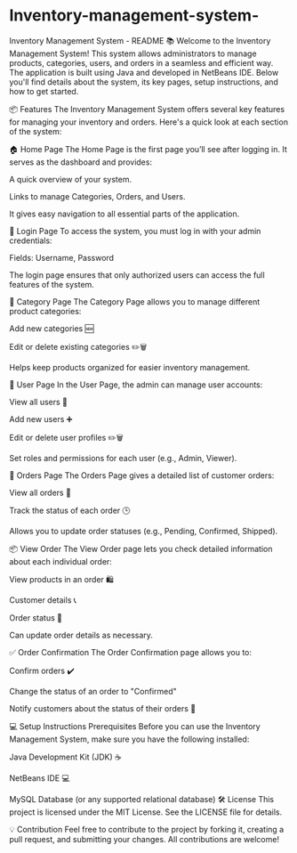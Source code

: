 # Inventory-management-system-

Inventory Management System - README 📚
Welcome to the Inventory Management System! This system allows administrators to manage products, categories, users, and orders in a seamless and efficient way. The application is built using Java and developed in NetBeans IDE. Below you'll find details about the system, its key pages, setup instructions, and how to get started.

📦 Features
The Inventory Management System offers several key features for managing your inventory and orders. Here's a quick look at each section of the system:

🏠 Home Page
The Home Page is the first page you’ll see after logging in. It serves as the dashboard and provides:

A quick overview of your system.

Links to manage Categories, Orders, and Users.

It gives easy navigation to all essential parts of the application.

🔑 Login Page
To access the system, you must log in with your admin credentials:

Fields: Username, Password

The login page ensures that only authorized users can access the full features of the system.

📂 Category Page
The Category Page allows you to manage different product categories:

Add new categories 🆕

Edit or delete existing categories ✏️🗑️

Helps keep products organized for easier inventory management.

👥 User Page
In the User Page, the admin can manage user accounts:

View all users 👀

Add new users ➕

Edit or delete user profiles ✏️🗑️

Set roles and permissions for each user (e.g., Admin, Viewer).

🛒 Orders Page
The Orders Page gives a detailed list of customer orders:

View all orders 📑

Track the status of each order 🕒

Allows you to update order statuses (e.g., Pending, Confirmed, Shipped).

📦 View Order
The View Order page lets you check detailed information about each individual order:

View products in an order 🛍️

Customer details 📞

Order status 📝

Can update order details as necessary.

✅ Order Confirmation
The Order Confirmation page allows you to:

Confirm orders ✔️

Change the status of an order to "Confirmed"

Notify customers about the status of their orders 📧

💻 Setup Instructions
Prerequisites
Before you can use the Inventory Management System, make sure you have the following installed:

Java Development Kit (JDK) ☕

NetBeans IDE 💻

MySQL Database (or any supported relational database)
🛠️ License
This project is licensed under the MIT License. See the LICENSE file for details.

💡 Contribution
Feel free to contribute to the project by forking it, creating a pull request, and submitting your changes. All contributions are welcome!

